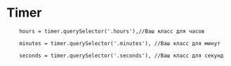 # Timer

        hours = timer.querySelector('.hours'),//Ваш класс для часов
        
        minutes = timer.querySelector('.minutes'), //Ваш класс для минут
        
        seconds = timer.querySelector('.seconds'), //Ваш класс для секунд
